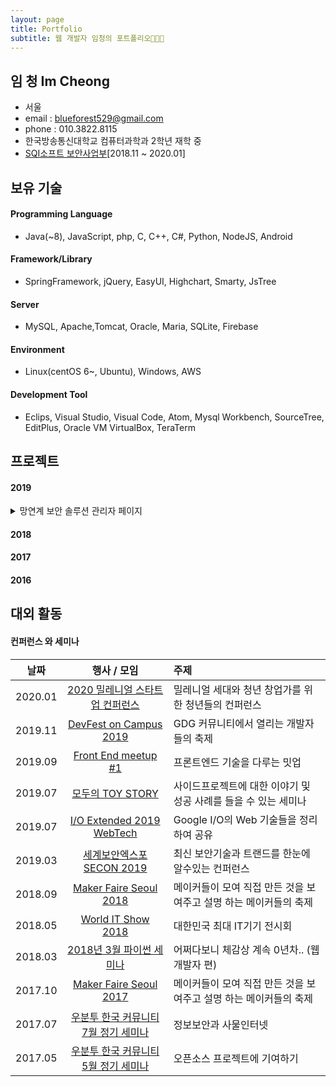 ```yaml
---
layout: page
title: Portfolio
subtitle: 웹 개발자 임청의 포트폴리오👩🏻‍💻
---
```


## 임 청 Im Cheong
- 서울
- email : blueforest529@gmail.com
- phone : 010.3822.8115
- 한국방송통신대학교 컴퓨터과학과 2학년 재학 중
- [SQI소프트 보안사업부](http://www.sqisoft.com/ko/main)[2018.11 ~ 2020.01]



## 보유 기술

#### Programming Language
- Java(~8), JavaScript, php, C, C++, C#, Python, NodeJS, Android 

#### Framework/Library
- SpringFramework, jQuery, EasyUI, Highchart, Smarty, JsTree

#### Server
- MySQL, Apache,Tomcat, Oracle, Maria, SQLite, Firebase

#### Environment
- Linux(centOS 6~, Ubuntu), Windows, AWS

#### Development Tool
- Eclips, Visual Studio, Visual Code, Atom, Mysql Workbench, SourceTree, EditPlus, Oracle VM VirtualBox, TeraTerm



## 프로젝트
#### 2019
<details>
<summary>망연계 보안 솔루션 관리자 페이지</summary>
<div markdown="1">
  - 기간 : 2018.11 ~ 2020.01
  
  - OS : Linux
  
  - Web backend : Java, mizz framework(자체 framework), Maria DB, MySQL
  
  - Web frontend : Html5, Css3, JS, jQuery, JSP(4.0버전 이상), PHP(4.0버전 이하)
  
  - 망연계 보안 솔루션 관리자 페이지 담당 개발 및 유지 보수 메인 개발 총 2명
  
  - 주요 레퍼런스 : 한국은행, 국방부, 대통령비서실, 안랩, 우정사업본부, 국민은행 등
  
  ![관리자 페이지1]({{site.baseurl}}/C:\Users\imche\OneDrive\바탕 화면\222.png)
  
  ![관리자 페이지2]({{site.baseurl}}/C:\Users\imche\OneDrive\바탕 화면\3333.png)
  
</div>
</details>


#### 2018

#### 2017

#### 2016


## 대외 활동
#### 컨퍼런스 와 세미나


| 날짜 | 행사 / 모임 | 주제 |  
|:-----:|:----------------------------:|:-------------------------------------------------------| 
| 2020.01 | [2020 밀레니얼 스타트업 컨퍼런스](https://www.facebook.com/virusnetwork.official) | 밀레니얼 세대와 청년 창업가를 위한 청년들의 컨퍼런스 |
| 2019.11 | [DevFest on Campus 2019](https://festa.io/events/654) | GDG 커뮤니티에서 열리는 개발자들의 축제 | 
| 2019.09 | [Front End meetup #1](https://festa.io/events/449) | 프론트엔드 기술을 다루는 밋업 |
| 2019.07 | [모두의 TOY STORY](https://festa.io/events/364) | 사이드프로젝트에 대한 이야기 및 성공 사례를 들을 수 있는 세미나 | 
| 2019.07 | [I/O Extended 2019 WebTech](https://festa.io/events/339) | Google I/O의 Web 기술들을 정리하여 공유 |
| 2019.03 | [세계보안엑스포 SECON 2019](https://exhibitors.informamarkets-info.com/SECON2019/kr/) | 최신 보안기술과 트랜드를 한눈에 알수있는 컨퍼런스 | 
| 2018.09| [Maker Faire Seoul 2018](https://makerfaire.co.kr/maker-faire-seoul-2018) | 메이커들이 모여 직접 만든 것을 보여주고 설명 하는 메이커들의 축제 |
| 2018.05 | [World IT Show 2018](http://www.worlditshow.co.kr/kor/) | 대한민국 최대 IT기기 전시회 | 
| 2018.03 | [2018년 3월 파이썬 세미나](https://www.onoffmix.com/event/129456) | 어쩌다보니 체감상 계속 0년차.. (웹 개발자 편) |
| 2017.10 | [Maker Faire Seoul 2017](https://makerfaire.co.kr/maker-faire-seoul-2017) | 메이커들이 모여 직접 만든 것을 보여주고 설명 하는 메이커들의 축제 |
| 2017.07 | [우분투 한국 커뮤니티 7월 정기 세미나](https://www.onoffmix.com/event/106038) | 정보보안과 사물인터넷 |
| 2017.05 | [우분투 한국 커뮤니티 5월 정기 세미나](https://www.onoffmix.com/event/99631) | 오픈소스 프로젝트에 기여하기 |   

